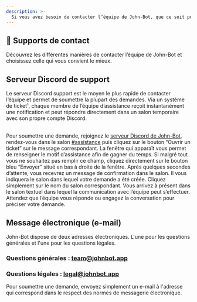 ```yaml
---
description: >-
  Si vous avez besoin de contacter l’équipe de John-Bot, que ce soit pour une question légale, une demande de support, ou pour signaler une faille qui doit rester confidentielle, notre équipe est là pour vous écouter et répondre à votre demande de la manière la plus efficace possible. Notre mission est de vous offrir un accès rapide et de qualité à notre support.
---
```

## :speech_balloon: Supports de contact
Découvrez les différentes manières de contacter l’équipe de John-Bot et choisissez celle qui vous convient le mieux.

## Serveur Discord de support
Le serveur Discord support est le moyen le plus rapide de contacter l’équipe et permet de soumettre la plupart des demandes. Via un système de ticket¹, chaque membre de l’équipe d’assistance reçoit instantanément une notification et peut répondre directement dans un salon temporaire avec son propre compte Discord.

<br/> Pour soumettre une demande, rejoignez le [serveur Discord de John-Bot](https://discord.com/invite/YgRbfQ3Mkg), rendez-vous dans le salon [#assistance](https://discord.com/channels/959269961572962314/960211222211489903) puis cliquez sur le bouton “Ouvrir un ticket” sur le message correspondant. La fenêtre qui apparaît vous permet de renseigner le motif d’assistance afin de gagner du temps. Si malgré tout vous ne souhaitez pas remplir ce champ, cliquez directement sur le bouton bleu “Envoyer” situé en bas à droite de la fenêtre. Après quelques secondes d’attente, vous recevrez un message de confirmation dans le salon. Il vous indiquera le salon dans lequel votre demande a été créée. Cliquez simplement sur le nom du salon correspondant. Vous arrivez à présent dans le salon textuel dans lequel la communication avec l’équipe peut s’effectuer. Attendez que l’équipe vous réponde ou engagez la conversation pour préciser votre demande.

## Message électronique (e-mail)
John-Bot dispose de deux adresses électroniques. L'une pour les questions générales et l'une pour les questions légales.
### Questions générales : [team@johnbot.app](mailto:team@johnbot.app)
### Questions légales : [legal@johnbot.app](mailto:legal@johnbot.app)

Pour soumettre une demande, envoyez simplement un e-mail à l'adresse qui correspond dans le respect des normes de messagerie électronique.